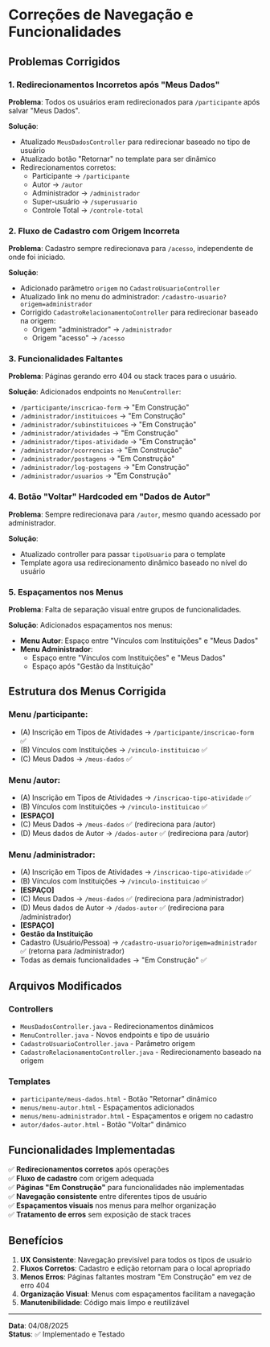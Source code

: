 # Correções de Navegação e Funcionalidades

## Problemas Corrigidos

### 1. Redirecionamentos Incorretos após "Meus Dados"

**Problema**: Todos os usuários eram redirecionados para `/participante` após salvar "Meus Dados".

**Solução**:

- Atualizado `MeusDadosController` para redirecionar baseado no tipo de usuário
- Atualizado botão "Retornar" no template para ser dinâmico
- Redirecionamentos corretos:
  - Participante → `/participante`
  - Autor → `/autor`
  - Administrador → `/administrador`
  - Super-usuário → `/superusuario`
  - Controle Total → `/controle-total`

### 2. Fluxo de Cadastro com Origem Incorreta

**Problema**: Cadastro sempre redirecionava para `/acesso`, independente de onde foi iniciado.

**Solução**:

- Adicionado parâmetro `origem` no `CadastroUsuarioController`
- Atualizado link no menu do administrador: `/cadastro-usuario?origem=administrador`
- Corrigido `CadastroRelacionamentoController` para redirecionar baseado na origem:
  - Origem "administrador" → `/administrador`
  - Origem "acesso" → `/acesso`

### 3. Funcionalidades Faltantes

**Problema**: Páginas gerando erro 404 ou stack traces para o usuário.

**Solução**: Adicionados endpoints no `MenuController`:

- `/participante/inscricao-form` → "Em Construção"
- `/administrador/instituicoes` → "Em Construção"
- `/administrador/subinstituicoes` → "Em Construção"
- `/administrador/atividades` → "Em Construção"
- `/administrador/tipos-atividade` → "Em Construção"
- `/administrador/ocorrencias` → "Em Construção"
- `/administrador/postagens` → "Em Construção"
- `/administrador/log-postagens` → "Em Construção"
- `/administrador/usuarios` → "Em Construção"

### 4. Botão "Voltar" Hardcoded em "Dados de Autor"

**Problema**: Sempre redirecionava para `/autor`, mesmo quando acessado por administrador.

**Solução**:

- Atualizado controller para passar `tipoUsuario` para o template
- Template agora usa redirecionamento dinâmico baseado no nível do usuário

### 5. Espaçamentos nos Menus

**Problema**: Falta de separação visual entre grupos de funcionalidades.

**Solução**: Adicionados espaçamentos nos menus:

- **Menu Autor**: Espaço entre "Vínculos com Instituições" e "Meus Dados"
- **Menu Administrador**:
  - Espaço entre "Vínculos com Instituições" e "Meus Dados"
  - Espaço após "Gestão da Instituição"

## Estrutura dos Menus Corrigida

### Menu /participante:

- (A) Inscrição em Tipos de Atividades → `/participante/inscricao-form` ✅
- (B) Vínculos com Instituições → `/vinculo-instituicao` ✅
- (C) Meus Dados → `/meus-dados` ✅

### Menu /autor:

- (A) Inscrição em Tipos de Atividades → `/inscricao-tipo-atividade` ✅
- (B) Vínculos com Instituições → `/vinculo-instituicao` ✅
- **[ESPAÇO]**
- (C) Meus Dados → `/meus-dados` ✅ (redireciona para /autor)
- (D) Meus dados de Autor → `/dados-autor` ✅ (redireciona para /autor)

### Menu /administrador:

- (A) Inscrição em Tipos de Atividades → `/inscricao-tipo-atividade` ✅
- (B) Vínculos com Instituições → `/vinculo-instituicao` ✅
- **[ESPAÇO]**
- (C) Meus Dados → `/meus-dados` ✅ (redireciona para /administrador)
- (D) Meus dados de Autor → `/dados-autor` ✅ (redireciona para /administrador)
- **[ESPAÇO]**
- **Gestão da Instituição**
- Cadastro (Usuário/Pessoa) → `/cadastro-usuario?origem=administrador` ✅ (retorna para /administrador)
- Todas as demais funcionalidades → "Em Construção" ✅

## Arquivos Modificados

### Controllers

- `MeusDadosController.java` - Redirecionamentos dinâmicos
- `MenuController.java` - Novos endpoints e tipo de usuário
- `CadastroUsuarioController.java` - Parâmetro origem
- `CadastroRelacionamentoController.java` - Redirecionamento baseado na origem

### Templates

- `participante/meus-dados.html` - Botão "Retornar" dinâmico
- `menus/menu-autor.html` - Espaçamentos adicionados
- `menus/menu-administrador.html` - Espaçamentos e origem no cadastro
- `autor/dados-autor.html` - Botão "Voltar" dinâmico

## Funcionalidades Implementadas

✅ **Redirecionamentos corretos** após operações  
✅ **Fluxo de cadastro** com origem adequada  
✅ **Páginas "Em Construção"** para funcionalidades não implementadas  
✅ **Navegação consistente** entre diferentes tipos de usuário  
✅ **Espaçamentos visuais** nos menus para melhor organização  
✅ **Tratamento de erros** sem exposição de stack traces

## Benefícios

1. **UX Consistente**: Navegação previsível para todos os tipos de usuário
2. **Fluxos Corretos**: Cadastro e edição retornam para o local apropriado
3. **Menos Erros**: Páginas faltantes mostram "Em Construção" em vez de erro 404
4. **Organização Visual**: Menus com espaçamentos facilitam a navegação
5. **Manutenibilidade**: Código mais limpo e reutilizável

---

**Data**: 04/08/2025  
**Status**: ✅ Implementado e Testado
